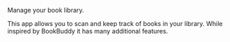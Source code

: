 Manage your book library.

This app allows you to scan and keep track of books in your library. While inspired by BookBuddy it has many additional features.

